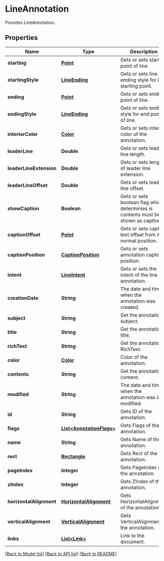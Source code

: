 ﻿
# LineAnnotation
Provides LineAnnotation.

## Properties
Name | Type | Description | Notes
------------ | ------------- | ------------- | -------------
**starting** | [**Point**](Point.md) | Gets or sets starting point of line. | 
**startingStyle** | [**LineEnding**](LineEnding.md) | Gets or sets line ending style for line starting point. | [optional]
**ending** | [**Point**](Point.md) | Gets or sets ending point of line. | 
**endingStyle** | [**LineEnding**](LineEnding.md) | Gets or sets ending style for end point of line. | [optional]
**interiorColor** | [**Color**](Color.md) | Gets or sets interior color of the annotation. | [optional]
**leaderLine** | **Double** | Gets or sets leader line length. | [optional]
**leaderLineExtension** | **Double** | Gets or sets length of leader line extension. | [optional]
**leaderLineOffset** | **Double** | Gets or sets leader line offset. | [optional]
**showCaption** | **Boolean** | Gets or sets boolean flag which determinies is contents must be shown as caption. | [optional]
**captionOffset** | [**Point**](Point.md) | Gets or sets caption text offset from its normal position. | [optional]
**captionPosition** | [**CaptionPosition**](CaptionPosition.md) | Gets or sets annotation caption position. | [optional]
**intent** | [**LineIntent**](LineIntent.md) | Gets or sets the intent of the line annotation. | [optional]
**creationDate** | **String** | The date and time when the annotation was created. | [optional]
**subject** | **String** | Get the annotation subject. | [optional]
**title** | **String** | Get the annotation title. | [optional]
**richText** | **String** | Get the annotation RichText. | [optional]
**color** | [**Color**](Color.md) | Color of the annotation. | [optional]
**contents** | **String** | Get the annotation content. | [optional]
**modified** | **String** | The date and time when the annotation was last modified. | [optional]
**id** | **String** | Gets ID of the annotation. | [optional]
**flags** | [**List&lt;AnnotationFlags&gt;**](AnnotationFlags.md) | Gets Flags of the annotation. | [optional]
**name** | **String** | Gets Name of the annotation. | [optional]
**rect** | [**Rectangle**](Rectangle.md) | Gets Rect of the annotation. | 
**pageIndex** | **Integer** | Gets PageIndex of the annotation. | [optional]
**zIndex** | **Integer** | Gets ZIndex of the annotation. | [optional]
**horizontalAlignment** | [**HorizontalAlignment**](HorizontalAlignment.md) | Gets HorizontalAlignment of the annotation. | [optional]
**verticalAlignment** | [**VerticalAlignment**](VerticalAlignment.md) | Gets VerticalAlignment of the annotation. | [optional]
**links** | [**List&lt;Link&gt;**](Link.md) | Link to the document. | [optional]


[[Back to Model list]](../README.md#documentation-for-models) [[Back to API list]](../README.md#documentation-for-api-endpoints) [[Back to README]](../README.md)


